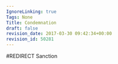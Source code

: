 ```yaml
---
IgnoreLinking: true
Tags: None
Title: Condemnation
draft: false
revision_date: 2017-03-30 09:42:34+00:00
revision_id: 50281
---
```


#REDIRECT Sanction